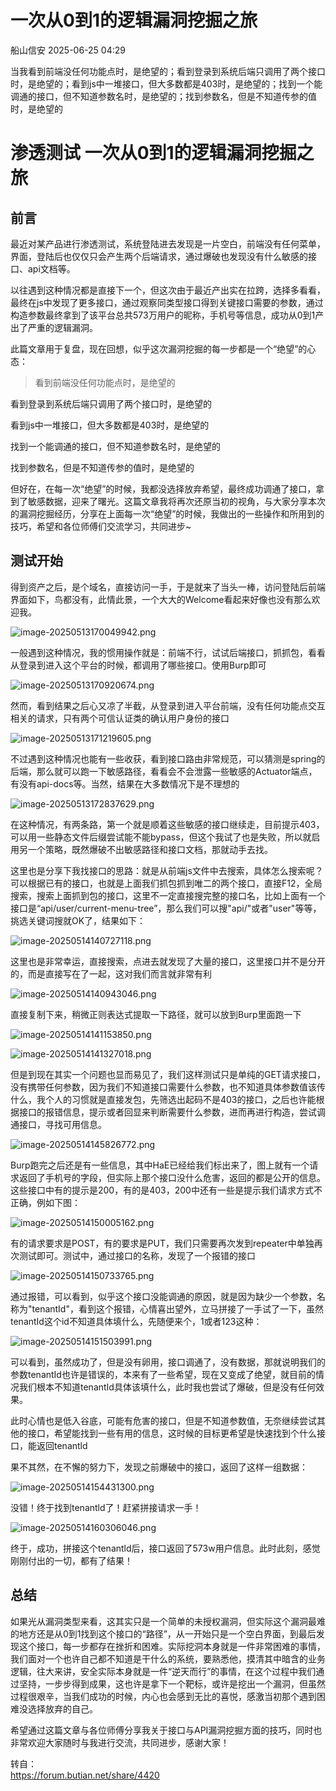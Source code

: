 #  一次从0到1的逻辑漏洞挖掘之旅  
 船山信安   2025-06-25 04:29  
  
当我看到前端没任何功能点时，是绝望的；看到登录到系统后端只调用了两个接口时，是绝望的；看到js中一堆接口，但大多数都是403时，是绝望的；找到一个能调通的接口，但不知道参数名时，是绝望的；找到参数名，但是不知道传参的值时，是绝望的  
# 渗透测试 一次从0到1的逻辑漏洞挖掘之旅  
## 前言  
  
最近对某产品进行渗透测试，系统登陆进去发现是一片空白，前端没有任何菜单，界面，登陆后也仅仅只会产生两个后端请求，通过爆破也发现没有什么敏感的接口、api文档等。  
  
以往遇到这种情况都是直接下一个，但这次由于最近产出实在拉跨，选择多看看，最终在js中发现了更多接口，通过观察同类型接口得到关键接口需要的参数，通过构造参数最终拿到了该平台总共573万用户的昵称，手机号等信息，成功从0到1产出了严重的逻辑漏洞。  
  
此篇文章用于复盘，现在回想，似乎这次漏洞挖掘的每一步都是一个“绝望”的心态：  
> 看到前端没任何功能点时，是绝望的  
  
看到登录到系统后端只调用了两个接口时，是绝望的  
  
看到js中一堆接口，但大多数都是403时，是绝望的  
  
找到一个能调通的接口，但不知道参数名时，是绝望的  
  
找到参数名，但是不知道传参的值时，是绝望的  
  
  
但好在，在每一次“绝望”的时候，我都没选择放弃希望，最终成功调通了接口，拿到了敏感数据，迎来了曙光。这篇文章我将再次还原当初的视角，与大家分享本次的漏洞挖掘经历，分享在上面每一次“绝望”的时候，我做出的一些操作和所用到的技巧，希望和各位师傅们交流学习，共同进步~  
## 测试开始  
  
得到资产之后，是个域名，直接访问一手，于是就来了当头一棒，访问登陆后前端界面如下，鸟都没有，此情此景，一个大大的Welcome看起来好像也没有那么欢迎我。  
  
![image-20250513170049942.png](https://mmbiz.qpic.cn/mmbiz_png/7nIrJAgaibicNhffWZo7DNp9GZwGkS5e0Lg0kwsQjXI5b4ibVGeYx3ebJIib2jAAibcoYGdv8QHViaHYdib4w67O3W8MA/640?wx_fmt=png&from=appmsg "")  
  
一般遇到这种情况，我的惯用操作就是：前端不行，试试后端接口，抓抓包，看看从登录到进入这个平台的时候，都调用了哪些接口。使用Burp即可  
  
![image-20250513170920674.png](https://mmbiz.qpic.cn/mmbiz_png/7nIrJAgaibicNhffWZo7DNp9GZwGkS5e0LURrwZL68cm8Eeybq03tP63SuOVuG8c0ibIiaUYYC13kMndryuaVPYiceg/640?wx_fmt=png&from=appmsg "")  
  
然而，看到结果之后心又凉了半截，从登录到进入平台前端，没有任何功能点交互相关的请求，只有两个可信认证类的确认用户身份的接口  
  
![image-20250513171219605.png](https://mmbiz.qpic.cn/mmbiz_png/7nIrJAgaibicNhffWZo7DNp9GZwGkS5e0LcPgfj10XnQJhs1bUbGPAnGAvRbM3UtMET7qibvFjdYd02Mxwjn8WRqQ/640?wx_fmt=png&from=appmsg "")  
  
不过遇到这种情况也能有一些收获，看到接口路由非常规范，可以猜测是spring的后端，那么就可以跑一下敏感路径，看看会不会泄露一些敏感的Actuator端点，有没有api-docs等。当然，结果在大多数情况下是不理想的  
  
![image-20250513172837629.png](https://mmbiz.qpic.cn/mmbiz_png/7nIrJAgaibicNhffWZo7DNp9GZwGkS5e0LqHia3mqFqOGGRdK9NicrUTJmlzia1EiaEu7wU2KV3QDhGpCMq1nkeNNBCw/640?wx_fmt=png&from=appmsg "")  
  
在这种情况，有两条路，第一个就是顺着这些敏感的接口继续走，目前提示403，可以用一些静态文件后缀尝试能不能bypass，但这个我试了也是失败，所以就启用另一个策略，既然爆破不出敏感路径和接口文档，那就动手去找。  
  
这里也是分享下我找接口的思路：就是从前端js文件中去搜索，具体怎么搜索呢？可以根据已有的接口，也就是上面我们抓包抓到唯二的两个接口，直接F12，全局搜索，搜索上面抓到包的接口，这里不一定直接搜完整的接口名，比如上面有一个接口是“api/user/current-menu-tree”，那么我们可以搜"api/"或者"user"等等，挑选关键词搜就OK了，结果如下：  
  
![image-20250514140727118.png](https://mmbiz.qpic.cn/mmbiz_png/7nIrJAgaibicNhffWZo7DNp9GZwGkS5e0L93b8NNWfukczENPP4JsfXqJgLs7Jf5od1naO8evEE3n8BExibJicq2iag/640?wx_fmt=png&from=appmsg "")  
  
这里也是非常幸运，直接搜索，点进去就发现了大量的接口，这里接口并不是分开的，而是直接写在了一起，这对我们而言就非常有利  
  
![image-20250514140943046.png](https://mmbiz.qpic.cn/mmbiz_png/7nIrJAgaibicNhffWZo7DNp9GZwGkS5e0LcX4bwIDuowcVPeOMibibaBpfj52VeIyaibXTYnnePeibLA9nyBYdiaD8PicA/640?wx_fmt=png&from=appmsg "")  
  
直接复制下来，稍微正则表达式提取一下路径，就可以放到Burp里面跑一下  
  
![image-20250514141153850.png](https://mmbiz.qpic.cn/mmbiz_png/7nIrJAgaibicNhffWZo7DNp9GZwGkS5e0LeMmA7z2uaWOWrAfiaWx1ic3NR3CEalib8uCwiaIAuuP59ic8ztiahdzSYz2Q/640?wx_fmt=png&from=appmsg "")  
  
![image-20250514141327018.png](https://mmbiz.qpic.cn/mmbiz_png/7nIrJAgaibicNhffWZo7DNp9GZwGkS5e0LQsmC2u4jdrG6bhjklnJMw9NGdFKBVIxL6iazPOKjOdG2iacHZekibeHFA/640?wx_fmt=png&from=appmsg "")  
  
但是到现在其实一个问题也显而易见了，我们这样测试只是单纯的GET请求接口，没有携带任何参数，因为我们不知道接口需要什么参数，也不知道具体参数值该传什么，我个人的习惯就是直接发包，先筛选出起码不是403的接口，之后也许能根据接口的报错信息，提示或者回显来判断需要什么参数，进而再进行构造，尝试调通接口，寻找可用信息。  
  
![image-20250514145826772.png](https://mmbiz.qpic.cn/mmbiz_png/7nIrJAgaibicNhffWZo7DNp9GZwGkS5e0LSRyl8JkHNffcjiaMXECYk6huXw3UsTIIkW2Y4icfnCyFWxMNOT4IPicJw/640?wx_fmt=png&from=appmsg "")  
  
Burp跑完之后还是有一些信息，其中HaE已经给我们标出来了，图上就有一个请求返回了手机号的字段，但实际上那个接口没什么危害，返回的都是公开的信息。这些接口中有的提示是200，有的是403，200中还有一些是提示我们请求方式不正确，例如下图：  
  
![image-20250514150005162.png](https://mmbiz.qpic.cn/mmbiz_png/7nIrJAgaibicNhffWZo7DNp9GZwGkS5e0LDiaGgL01wnYWa096grvuF5NvIRibP9UmellcNJ0nQH2LJO1W6nCfFxLQ/640?wx_fmt=png&from=appmsg "")  
  
有的请求要求是POST，有的要求是PUT，我们只需要再次发到repeater中单独再次测试即可。测试中，通过接口的名称，发现了一个报错的接口  
  
![image-20250514150733765.png](https://mmbiz.qpic.cn/mmbiz_png/7nIrJAgaibicNhffWZo7DNp9GZwGkS5e0LIMBcoIrcicIZQUhmN28uKia5V1ta0OnFFaR88E2AUDZM1uSEx0rjw1gw/640?wx_fmt=png&from=appmsg "")  
  
通过报错，可以看到，似乎这个接口没能调通的原因，就是因为缺少一个参数，名称为"tenantId"，看到这个报错，心情喜出望外，立马拼接了一手试了一下，虽然tenantId这个id不知道具体填什么，先随便来个，1或者123这种：  
  
![image-20250514151503991.png](https://mmbiz.qpic.cn/mmbiz_png/7nIrJAgaibicNhffWZo7DNp9GZwGkS5e0LA5RK2oNibOGDia5OjEmypoXS76B7GMgFAc6oPC2GW0awS2tic8jntc3Zg/640?wx_fmt=png&from=appmsg "")  
  
可以看到，虽然成功了，但是没有卵用，接口调通了，没有数据，那就说明我们的参数tenantId也许是错误的，本来有了一些希望，现在又变成了绝望，就目前的情况我们根本不知道tenantId具体该填什么，此时我也尝试了爆破，但是没有任何效果。  
  
此时心情也是低入谷底，可能有危害的接口，但是不知道参数值，无奈继续尝试其他的接口，希望能找到一些有用的信息，这时候的目标更希望是快速找到个什么接口，能返回tenantld  
  
果不其然，在不懈的努力下，发现之前爆破中的接口，返回了这样一组数据：  
  
![image-20250514154431300.png](https://mmbiz.qpic.cn/mmbiz_png/7nIrJAgaibicNhffWZo7DNp9GZwGkS5e0LbG7ssLXuSyeek3yeibVu5sIKYtqYR5BXmjDIgyqiaiaPicNPFXBBEguevg/640?wx_fmt=png&from=appmsg "")  
  
没错！终于找到tenantld了！赶紧拼接请求一手！  
  
![image-20250514160306046.png](https://mmbiz.qpic.cn/mmbiz_png/7nIrJAgaibicNhffWZo7DNp9GZwGkS5e0LYyrqIicPDuXuCLsb5jo5gVHdH4HlqUGUKAqjqe1o2TbhrHjVWETnH0w/640?wx_fmt=png&from=appmsg "")  
  
终于，成功，拼接这个tenantld后，接口返回了573w用户信息。此时此刻，感觉刚刚付出的一切，都有了结果！  
## 总结  
  
如果光从漏洞类型来看，这其实只是一个简单的未授权漏洞，但实际这个漏洞最难的地方还是从0到1找到这个接口的“路径”，从一开始只是一个空白界面，到最后发现这个接口，每一步都存在挫折和困难。实际挖洞本身就是一件非常困难的事情，我们面对一个也许自己都不知道是干什么的系统，要熟悉他，摸清其中暗含的业务逻辑，往大来讲，安全实际本身就是一件“逆天而行”的事情，在这个过程中我们通过坚持，一步步得到成果，这也许是拿下一个靶标，或许是挖出一个漏洞，但虽然过程很艰辛，当我们成功的时候，内心也会感到无比的喜悦，感激当初那个遇到困难没选择放弃的自己。  
  
希望通过这篇文章与各位师傅分享我关于接口与API漏洞挖掘方面的技巧，同时也非常欢迎大家随时与我进行交流，共同进步，感谢大家！  
  
  
转自：  
https://forum.butian.net/share/4420  
  
